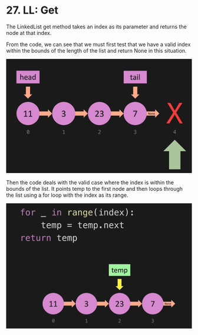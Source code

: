 # 27. LL: Get

The LinkedList get method takes an index as its parameter and returns the node at that index. 

From the code, we can see that we must first test that we have a valid index within the bounds of the length of the list and return None in this situation.

![Linked List Get Invalid](./images/linked-list-get-invalid.jpg?raw=true "Linked List Get Invalid")

Then the code deals with the valid case where the index is within the bounds of the list. It points temp to the first node and then loops through the list using a for loop with the index as its range.

![Linked List Get](./images/linked-list-get.jpg?raw=true "Linked List Get")
